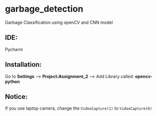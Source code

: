 # garbage_detection
Garbage Classification using openCV and CNN model

## IDE:
Pycharm

## Installation:
Go to **Settings** --> **Project:Assignment_2** --> Add Library called: **opencv-python**

## Notice:
If you use laptop camera, change the `VideoCapture(1)` to `VideoCapture(0)`
